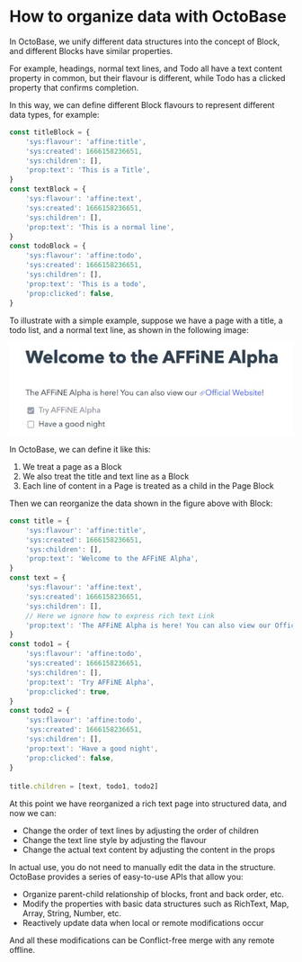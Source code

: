 # How to organize data with OctoBase

In OctoBase, we unify different data structures into the concept of Block, and different Blocks have similar properties.

For example, headings, normal text lines, and Todo all have a text content property in common, but their flavour is different, while Todo has a clicked property that confirms completion.

In this way, we can define different Block flavours to represent different data types, for example:

```js
const titleBlock = {
	'sys:flavour': 'affine:title',
	'sys:created': 1666158236651,
	'sys:children': [],
	'prop:text': 'This is a Title',
}
const textBlock = {
	'sys:flavour': 'affine:text',
	'sys:created': 1666158236651,
	'sys:children': [],
	'prop:text': 'This is a normal line',
}
const todoBlock = {
	'sys:flavour': 'affine:todo',
	'sys:created': 1666158236651,
	'sys:children': [],
	'prop:text': 'This is a todo',
	'prop:clicked': false,
}
```

To illustrate with a simple example, suppose we have a page with a title, a todo list, and a normal text line, as shown in the following image:

![block structure to view](./assets/how_to_organize_your_data_1.jpg)

In OctoBase, we can define it like this:

1. We treat a page as a Block
2. We also treat the title and text line as a Block
3. Each line of content in a Page is treated as a child in the Page Block

Then we can reorganize the data shown in the figure above with Block:

```js
const title = {
	'sys:flavour': 'affine:title',
	'sys:created': 1666158236651,
	'sys:children': [],
	'prop:text': 'Welcome to the AFFiNE Alpha',
}
const text = {
	'sys:flavour': 'affine:text',
	'sys:created': 1666158236651,
	'sys:children': [],
	// Here we ignore how to express rich text Link
	'prop:text': 'The AFFiNE Alpha is here! You can also view our Official Website!',
}
const todo1 = {
	'sys:flavour': 'affine:todo',
	'sys:created': 1666158236651,
	'sys:children': [],
	'prop:text': 'Try AFFiNE Alpha',
	'prop:clicked': true,
}
const todo2 = {
	'sys:flavour': 'affine:todo',
	'sys:created': 1666158236651,
	'sys:children': [],
	'prop:text': 'Have a good night',
	'prop:clicked': false,
}

title.children = [text, todo1, todo2]
```

At this point we have reorganized a rich text page into structured data, and now we can:

-   Change the order of text lines by adjusting the order of children
-   Change the text line style by adjusting the flavour
-   Change the actual text content by adjusting the content in the props

In actual use, you do not need to manually edit the data in the structure. OctoBase provides a series of easy-to-use APIs that allow you:

-   Organize parent-child relationship of blocks, front and back order, etc.
-   Modify the properties with basic data structures such as RichText, Map, Array, String, Number, etc.
-   Reactively update data when local or remote modifications occur

And all these modifications can be Conflict-free merge with any remote offline.
